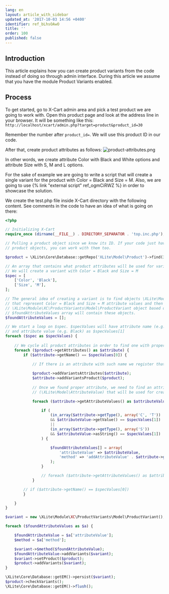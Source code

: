 ```yaml
---
lang: en
layout: article_with_sidebar
updated_at: '2017-10-03 14:56 +0400'
identifier: ref_bLhsOAwO
title: ''
order: 100
published: false
---
```

## Introduction

This article explains how you can create product variants from the code instead of doing so through admin interface. During this article we assume that you have the module Product Variants enabled.

## Process

To get started, go to X-Cart admin area and pick a test product we are going to work with. Open this product page and look at the address line in your browser. It will be something like this:
`http://localhost/xcart/admin.php?target=product&product_id=30`

Remember the number after `product_id=`. We will use this product ID in our code.

After that, create product attributes as follows:
![product-attributes.png]({{site.baseurl}}/attachments/ref_bLhsOAwO/product-attributes.png)

In other words, we create attribute Color with Black and White options and attribute Size with S, M and L options.

For the sake of example we are going to write a script that will create a single variant for the product with Color = Black and Size = M. Also, we are going to use {% link "external script" ref_ogmCiRWZ %} in order to showcase the solution.

We create the test.php file inside X-Cart directory with the following content. See comments in the code to have an idea of what is going on there:

```php
<?php

// Initializing X-Cart
require_once (dirname(__FILE__) . DIRECTORY_SEPARATOR . 'top.inc.php');

// Pulling a product object since we know its ID. If your code just have 
// product objects, you can work with them too.

$product = \XLite\Core\Database::getRepo('XLite\Model\Product')->find(30);

// An array that contains what product attributes will be used for variant
// We will create a variant with Color = Black and Size = M
$spec = [
    ['Color', 'Black'], 
    ['Size', 'M'],
];

// The general idea of creating a variant is to find objects \XLite\Model\AttributeValue
// that represent Color = Black and Size = M attribute values and then create 
// \XLite\Module\XC\ProductVariants\Model\ProductVariant object based on these found objects.
// $foundAttributeValues array will contain these objects.
$foundAttributeValues = [];

// We start a loop on $spec. $specValues will have attribute name (e.g. Color) $specValues[0] 
// and attribute value (e.g. Black) as $specValues[1]
foreach ($spec as $specValues) {
	
    // We cycle all product attributes in order to find one with proper attribute name
    foreach ($product->getAttributes() as $attribute) {
        if ($attribute->getName() == $specValues[0]) {

			// If there is an attribute with such name we register that variants are based on this 		       // attribute. If we had three attributes, we could still build variants based on only             // two ones. It is possible.
            
            $product->addVariantsAttributes($attribute);
            $attribute->addVariantsProduct($product);
            
            // Once we found proper attribute, we need to find an attribute value object 
            // (\XLite\Model\AttributeValue) that will be used for creating a variant. 

            foreach ($attribute->getAttributeValues() as $attributeValue) {

                if (
                    (in_array($attribute->getType(), array('C', 'T'))
                    && $attributeValue->getValue() == $specValues[1])
                    ||
                    (in_array($attribute->getType(), array('S'))
                    && $attributeValue->asString() == $specValues[1])
                ) {

                    $foundAttributeValues[] = array(
                        'attributeValue' => $attributeValue,
                        'method' => 'addAttributeValue' . $attribute->getType(),
                    );
                }

                // foreach ($attribute->getAttributeValues() as $attributeValue)
            }

        // if ($attribute->getName() == $specValues[0])
        }

    }
}

$variant = new \XLite\Module\XC\ProductVariants\Model\ProductVariant();

foreach ($foundAttributeValues as $a) {

    $foundAttributeValue = $a['attributeValue'];
    $method = $a['method'];

    $variant->$method($foundAttributeValue);
    $foundAttributeValue->addVariants($variant);
    $variant->setProduct($product);
    $product->addVariants($variant);
}

\XLite\Core\Database::getEM()->persist($variant);
$product->checkVariants();
\XLite\Core\Database::getEM()->flush();
```